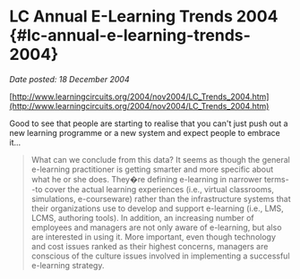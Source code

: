 # LC Annual E-Learning Trends 2004 {#lc-annual-e-learning-trends-2004}

_Date posted: 18 December 2004_

[http://www.learningcircuits.org/2004/nov2004/LC_Trends_2004.htm](http://www.learningcircuits.org/2004/nov2004/LC_Trends_2004.htm)

Good to see that people are starting to realise that you can't just push out a new learning programme or a new system and expect people to embrace it...

> What can we conclude from this data? It seems as though the general e-learning practitioner is getting smarter and more specific about what he or she does. They�re defining e-learning in narrower terms--to cover the actual learning experiences (i.e., virtual classrooms, simulations, e-courseware) rather than the infrastructure systems that their organizations use to develop and support e-learning (i.e., LMS, LCMS, authoring tools). In addition, an increasing number of employees and managers are not only aware of e-learning, but also are interested in using it. More important, even though technology and cost issues ranked as their highest concerns, managers are conscious of the culture issues involved in implementing a successful e-learning strategy.